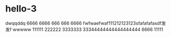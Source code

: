 # hello-3
dwqqddq
6666 6666 666 666 6666
fwfwaefwaf111212123123sfafafafasdf发发f
wwwww 111111 222222 3333333 33344444444444444444
6666
11111
